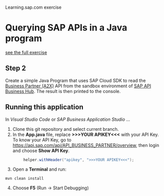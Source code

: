 Learning.sap.com exercise
# Querying SAP APIs in a Java program
[see the full exercise](https://learning.sap.com/learning-journey/develop-advanced-extensions-with-sap-cloud-sdk/exercise-querying-sap-apis-in-a-java-program_c97a89ce-9ca9-4ad9-8037-3a155bcaca51)

## Step 2
Create a simple Java Program that uses SAP Cloud SDK to read the [Business Partner (A2X)](https://api.sap.com/api/API_BUSINESS_PARTNER/overview) API from the sandbox environment of [SAP API Business Hub](https://api.sap.com). 
The result is then printed to the console.

## Running this application 
In *Visual Studio Code* or *SAP Business Application Studio* ...

1. Clone this git repository and select current branch.
2. In the **App.java** file, replace **>>>YOUR APIKEY<<<** with your API Key. To know your API Key, go to https://api.sap.com/api/API_BUSINESS_PARTNER/overview, then login and choose **Show API Key**. 
```java
        helper.withHeader("apikey", ">>>YOUR APIKEY<<<");
```
3. Open a **Terminal** and run:
```console
mvn clean install
```
4. Choose **F5** (Run &rarr; Start Debugging)